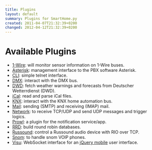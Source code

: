 ```yaml
---
title: Plugins
layout: default
summary: Plugins for SmartHome.py
created: 2011-04-07T21:32:39+0200
changed: 2012-04-12T21:32:39+0200
---
```


# Available Plugins

* [1-Wire](onewire/): will monitor sensor information on 1-Wire buses.
* [Asterisk](asterisk/): management interface to the PBX software Asterisk.
* [CLI](cli/): simple telnet interface.
* [DMX](dmx/): interact with the DMX bus.
* [DWD](dwd/): fetch weather warnings and forecasts from Deutscher Wetterrdienst (DWD).
* [iCal](ical/): read and parse iCal files.
* [KNX](knx/): interact with the KNX home automation bus.
* [Mail](mail/): sending (SMTP) and receiving (IMAP) mail.
* [Network](network/): to receive TCP/UDP and send UDP messages and trigger logics.
* [Prowl](prowl/): a plugin for the notification service/app.
* [RRD](rrd/): build round robin databases.
* [Russound](russound/): control a Russound audio device with RIO over TCP.
* [Snom](snom/): to handle snom VOIP phones.
* [Visu](visu/): WebSocket interface for an [jQuery mobile](http://jquerymobile.com/) user interface.

